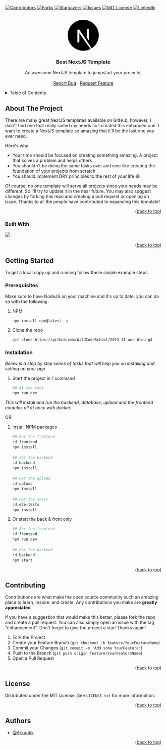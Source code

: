 <!-- Improved compatibility of back to top link: See: https://github.com/Arkantik/next-template/ -->

<a name="readme-top"></a>

<!--
*** Thanks for checking out the Best-README-Template. If you have a suggestion
*** that would make this better, please fork the repo and create a pull request
*** or simply open an issue with the tag "enhancement".
*** Don't forget to give the project a star!
*** Thanks again! Now go create something AMAZING! :D
-->

<!-- PROJECT SHIELDS -->
<!--
*** I'm using markdown "reference style" links for readability.
*** Reference links are enclosed in brackets [ ] instead of parentheses ( ).
*** See the bottom of this document for the declaration of the reference variables
*** for contributors-url, forks-url, etc. This is an optional, concise syntax you may use.
*** https://www.markdownguide.org/basic-syntax/#reference-style-links
-->

[![Contributors][contributors-shield]][contributors-url]
[![Forks][forks-shield]][forks-url]
[![Stargazers][stars-shield]][stars-url]
[![Issues][issues-shield]][issues-url]
[![MIT License][license-shield]][license-url]
[![LinkedIn][linkedin-shield]][linkedin-url]

<!-- PROJECT LOGO -->
<br />
<div align="center">
  <a href="https://github.com/Arkantik/next-template">
    <img src="logo.svg" alt="Logo" width="100" height="100">
  </a>

  <h3 align="center">Best NextJS Template</h3>

  <p align="center">
    An awesome NextJS template to jumpstart your projects!
    <br />
    <br />
    <a href="https://github.com/Arkantik/next-template/issues">Report Bug</a>
    ·
    <a href="https://github.com/Arkantik/next-template/issues">Request Feature</a>
  </p>
</div>

<!-- TABLE OF CONTENTS -->
<details>
  <summary>Table of Contents</summary>
  <ol>
    <li>
      <a href="#about-the-project">About The Project</a>
      <ul>
        <li><a href="#built-with">Built With</a></li>
      </ul>
    </li>
    <li>
      <a href="#getting-started">Getting Started</a>
      <ul>
        <li><a href="#prerequisites">Prerequisites</a></li>
        <li><a href="#installation">Installation</a></li>
      </ul>
    </li>
    <li><a href="#contributing">Contributing</a></li>
    <li><a href="#license">License</a></li>
    <li><a href="#authors">Authors</a></li>
  </ol>
</details>

<!-- ABOUT THE PROJECT -->

## About The Project

There are many great NextJS templates available on GitHub; however, I didn't find one that really suited my needs so I created this enhanced one. I want to create a NextJS template so amazing that it'll be the last one you ever need.

Here's why:

- Your time should be focused on creating something amazing. A project that solves a problem and helps others
- You shouldn't be doing the same tasks over and over like creating the foundation of your projects from scratch
- You should implement DRY principles to the rest of your life :smile:

Of course, no one template will serve all projects since your needs may be different. So I'll try to update it in the near future. You may also suggest changes by forking this repo and creating a pull request or opening an issue. Thanks to all the people have contributed to expanding this template!

<p align="right">(<a href="#readme-top">back to top</a>)</p>

### Built With

<img src="https://skillicons.dev/icons?i=html,css,next,ts,tailwind,postgres,nodejs,express,graphql,apollo,docker&theme=dark" />

<p align="right">(<a href="#readme-top">back to top</a>)</p>

<!-- GETTING STARTED -->

## Getting Started

To get a local copy up and running follow these simple example steps.

### Prerequisites

Make sure to have NodeJS on your machine and it's up to date, you can do so with the following.

1. NPM

   ```sh
   npm install npm@latest -g
   ```

2. Clone the repo

   ```sh
   git clone https://github.com/WildCodeSchool/2023-11-wns-bleu-g4
   ```

### Installation

_Below is a step by step series of tasks that will help you on installing and setting up your app_

1. Start the project in 1 command

   ```sh
   ## At the root
   npm run dev
   ```

_This will install and run the backend, database, upload and the frontend modules all at once with docker._

OR

1. Install NPM packages

   ```sh
   ## For the frontend
   cd frontend
   npm install

   ## For the backend
   cd backend
   npm install

   ## For the upload
   cd upload
   npm install

   ## For the tests
   cd e2e-tests
   npm install
   ```

2. Or start the back & front only

   ```sh
   ## For the frontend
   cd frontend
   npm run dev

   ## For the backend
   cd backend
   npm start
   ```

<p align="right">(<a href="#readme-top">back to top</a>)</p>

<!-- CONTRIBUTING -->

## Contributing

Contributions are what make the open source community such an amazing place to learn, inspire, and create. Any contributions you make are **greatly appreciated**.

If you have a suggestion that would make this better, please fork the repo and create a pull request. You can also simply open an issue with the tag "enhancement".
Don't forget to give the project a star! Thanks again!

1. Fork the Project
2. Create your Feature Branch (`git checkout -b feature/YourFeatureName`)
3. Commit your Changes (`git commit -m 'Add some YourFeature'`)
4. Push to the Branch (`git push origin feature/YourFeatureName`)
5. Open a Pull Request

<p align="right">(<a href="#readme-top">back to top</a>)</p>

<!-- LICENSE -->

## License

Distributed under the MIT License. See `LICENSE.txt` for more information.

<p align="right">(<a href="#readme-top">back to top</a>)</p>

<!-- CONTACT -->

## Authors

- [@Arkantik](https://www.github.com/Arkantik)

<p align="right">(<a href="#readme-top">back to top</a>)</p>

<!-- MARKDOWN LINKS & IMAGES -->
<!-- https://www.markdownguide.org/basic-syntax/#reference-style-links -->

[contributors-shield]: https://img.shields.io/github/contributors/Arkantik/next-template.svg?style=for-the-badge
[contributors-url]: https://github.com/Arkantik/next-template/graphs/contributors
[forks-shield]: https://img.shields.io/github/forks/Arkantik/next-template.svg?style=for-the-badge
[forks-url]: https://github.com/Arkantik/next-template/network/members
[stars-shield]: https://img.shields.io/github/stars/Arkantik/next-template.svg?style=for-the-badge
[stars-url]: https://github.com/Arkantik/next-template/stargazers
[issues-shield]: https://img.shields.io/github/issues/Arkantik/next-template.svg?style=for-the-badge
[issues-url]: https://github.com/Arkantik/next-template/issues
[license-shield]: https://img.shields.io/github/license/Arkantik/next-template.svg?style=for-the-badge
[license-url]: https://github.com/Arkantik/next-template/blob/main/LICENSE.txt
[linkedin-shield]: https://img.shields.io/badge/-LinkedIn-black.svg?style=for-the-badge&logo=linkedin&colorB=555
[linkedin-url]: https://linkedin.com/in/jeremy-dohin/
